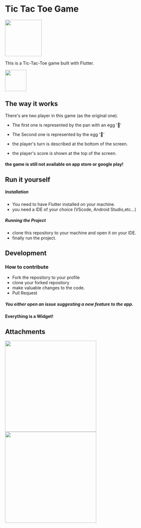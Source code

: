 # Tic Tac Toe Game
<img src="https://user-images.githubusercontent.com/49291509/139169083-7f2a80d3-4b0c-445a-94cc-dadee10a15b7.png" width="120" />


This is a Tic-Tac-Toe game built with Flutter.

<img src="https://user-images.githubusercontent.com/49291509/139168629-6cea0d56-fae0-479a-8e3e-0c5aaef5cf95.png" width="70" />

## The way it works

There's are two player in this game (as the original one).
- The first one is represented by the pan with an egg '🍳'
 
- The Second one is represented by the egg '🥚'

- the player's turn is described at the bottom of the screen.

- the player's score is shown at the top of the screen.

#### the game is still not available on app store or google play!

## Run it yourself
  
  ##### Installation
  - You need to have Flutter installed on your machine.
  - you need a IDE of your choice (VScode, Android Studio,etc...)
  
  ##### Running the Project
  - clone this repository to your machine and open it on your IDE.
  - finally run the project.

## Development
### How to contribute
- Fork the repository to your profile
- clone your forked repository
- make valuable changes to the code.
- Pull Request

##### You either open an issue suggesting a new feature to the app.
#### Everything is a Widget!

## Attachments
<img src="https://user-images.githubusercontent.com/49291509/139168109-81552fc7-dc45-4e53-9135-9411bbbeed27.png" width="300" />

<img src="https://user-images.githubusercontent.com/49291509/139168231-4da0a959-1643-45dc-8333-9d998ea30626.png" width="300" />
